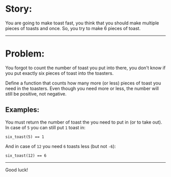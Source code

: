 # Story:

You are going to make toast fast, you think that you should make multiple pieces of toasts and once. So, you try to make 6 pieces of toast.

___

# Problem:

You forgot to count the number of toast you put into there, you don't know if you put exactly six pieces of toast into the toasters.

Define a function that counts how many more (or less) pieces of toast you need in the toasters. Even though you need more or less, the number will still be positive, not negative.

## Examples:

You must return the number of toast the you need to put in (or to take out). In case of `5` you can still put `1` toast in:

```
six_toast(5) == 1
```

And in case of `12` you need `6` toasts less (but not `-6`):

```
six_toast(12) == 6
```

___

Good luck!